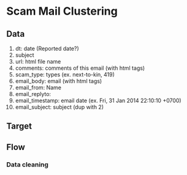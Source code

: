 # Scam Mail Clustering
## Data
1. dt: date (Reported date?)
2. subject
3. url: html file name
4. comments: comments of this email (with html tags)
5. scam_type: types (ex. next-to-kin, 419)
6. email_body: email (with html tags)
7. email_from: Name <email>
8. email_replyto: <email>
9. email_timestamp: email date (ex. Fri, 31 Jan 2014 22:10:10 +0700)
10. email_subject: subject (dup with 2)


## Target
## Flow
### Data cleaning

